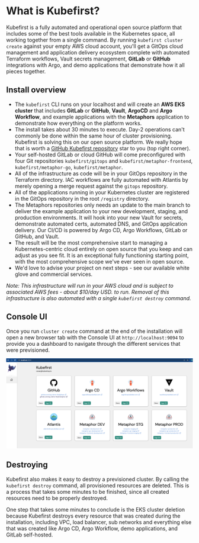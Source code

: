 # What is Kubefirst?

Kubefirst is a fully automated and operational open source platform that includes some of the best tools available in the 
Kubernetes space, all working together from a single command. By running `kubefirst cluster create` against your empty 
AWS cloud account, you'll get a GitOps cloud management and application delivery ecosystem complete with automated 
Terraform workflows, Vault secrets management, **GitLab** or **GitHub** integrations with Argo, and demo applications 
that demonstrate how it all pieces together.

## Install overview

[//]: # (todo: update wording)
- The `kubefirst` CLI runs on your localhost and will create an **AWS EKS cluster** that includes **GitLab** or **GitHub**, **Vault**, **ArgoCD** and **Argo Workflow**, and example applications with the **Metaphors** application to demonstrate how everything on the platform works.
- The install takes about 30 minutes to execute. Day-2 operations can't commonly be done within the same hour of cluster provisioning. Kubefirst is solving this on our open source platform. We really hope that is worth a [GitHub Kubefirst repository](https://github.com/kubefirst/kubefirst) star to you (top right corner).
- Your self-hosted GitLab or cloud GitHub will come preconfigured with four Git repositories `kubefirst/gitops` and `kubefirst/metaphor-frontend`, `kubefirst/metaphor-go`, `kubefirst/metaphor`.
- All of the infrastructure as code will be in your GitOps repository in the Terraform directory. IAC workflows are fully automated with Atlantis by merely opening a merge request against the `gitops` repository.
- All of the applications running in your Kubernetes cluster are registered in the GitOps repository in the root `/registry` directory.
- The Metaphors repositories only needs an update to the main branch to deliver the example application to your new development, staging, and production environments. It will hook into your new Vault for secrets, demonstrate automated certs, automated DNS, and GitOps application delivery. Our CI/CD is powered by Argo CD, Argo Workflows, GitLab or GitHub, and Vault.
- The result will be the most comprehensive start to managing a Kubernetes-centric cloud entirely on open source that you keep and can adjust as you see fit. It is an exceptional fully functioning starting point, with the most comprehensive scope we've ever seen in open source.
- We'd love to advise your project on next steps - see our available white glove and commercial services.

_Note: This infrastructure will run in your AWS cloud and is subject to associated AWS fees - about $10/day USD. 
to run. Removal of this infrastructure is also automated with a single `kubefirst destroy` command._

## Console UI

Once you run `cluster create` command at the end of the installation will open a new browser tab with the Console UI at
`http://localhost:9094` to provide you a dashboard to navigate through the different services that were previsioned.

![console ui](../img/kubefirst/console-ui.png)

## Destroying

Kubefirst also makes it easy to destroy a previsioned cluster. By calling the `kubefirst destroy` command, all provisioned
resources are deleted. This is a process that takes some minutes to be finished, since all created resources need to 
be properly destroyed.

One step that takes some minutes to conclude is the EKS cluster deletion because Kubefirst destroys
every resource that was created during the installation, including VPC, load balancer, sub networks and everything else
that was created like Argo CD, Argo Workflow, demo applications, and GitLab self-hosted.
